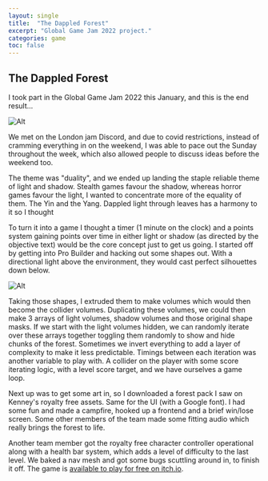 ```yaml
---
layout: single
title:  "The Dappled Forest"
excerpt: "Global Game Jam 2022 project."
categories: game
toc: false
---
```

## The Dappled Forest

I took part in the Global Game Jam 2022 this January, and this is the end result...

![Alt](/antskilton.github.io/assets/images/2022-02-04-the-dappled-forest/theDappledForest.gif "Moving between light and dark")

We met on the London jam Discord, and due to covid restrictions, instead of cramming everything in on the weekend, I was able to pace
out the Sunday throughout the week, which also allowed people to discuss ideas before the weekend too.

The theme was "duality", and we ended up landing the staple reliable theme of light and shadow.
Stealth games favour the shadow, whereas horror games favour the light, I wanted to concentrate
more of the equality of them. The Yin and the Yang. Dappled light through leaves has a harmony to it
so I thought 

To turn it into a game I thought a timer (1 minute on the clock) and a points system gaining points over time in either
light or shadow (as directed by the objective text) would be the core concept just to get us going. I started off by getting into Pro Builder and hacking out some shapes out.
With a directional light above the environment, they would cast perfect silhouettes down below.

![Alt](/antskilton.github.io/assets/images/2022-02-04-the-dappled-forest/theDappledForest2.gif "Shape silhouettes")

Taking those shapes, I extruded them to make volumes which would then become the collider volumes. Duplicating these volumes, we could then
make 3 arrays of light volumes, shadow volumes and those original shape masks. If we start with the light volumes hidden, we can randomly iterate over 
these arrays together toggling them randomly to show and hide chunks of the forest. Sometimes we invert everything to add a layer of complexity to make it less predictable. 
Timings between each iteration was another variable to play with. A collider on the player with some score iterating logic, with a level score target, and we have ourselves a game loop.

Next up was to get some art in, so I downloaded a forest pack I saw on Kenney's royalty free assets. Same for the UI (with a Google font). I had some fun and made a campfire,
hooked up a frontend and a brief win/lose screen. Some other members of the team made some fitting audio which really brings the forest to life.

Another team member got the royalty free character controller operational along with a health bar system, which adds a level of difficulty to the last level.
We baked a nav mesh and got some bugs scuttling around in, to finish it off. The game is [available to play for free on itch.io](https://mcmlxxxiv.itch.io/dappled-forest).